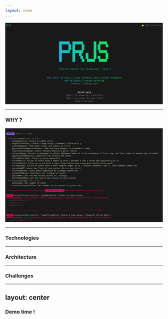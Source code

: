 ```yaml
---
layout: none
---
```


![home.png](imgs/home.png)

---

### WHY ?

![vitest-view.png](imgs/vitest-view.png)

---

### Technologies

<!-- Include logos of React, TS, Ink, zustand -->

---

### Architecture

<!-- Do and include schema -->

---

### Challenges

---
layout: center
---

### Demo time !
